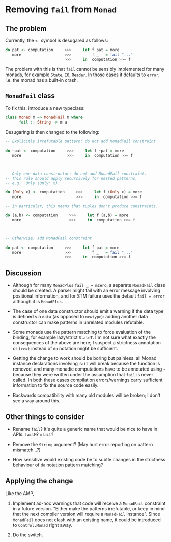 Removing `fail` from `Monad`
============================



The problem
-----------


Currently, the `<-` symbol is desugared as follows:

```haskell
do pat <- computation     >>>     let f pat = more
   more                   >>>         f _   = fail "..."
                          >>>     in  computation >>= f
```

The problem with this is that `fail` cannot be sensibly implemented for many monads, for example `State`, `IO`, `Reader`. In those cases it defaults to `error`, i.e. the monad has a built-in crash.



`MonadFail` class
-----------------

To fix this, introduce a new typeclass:

```haskell
class Monad m => MonadFail m where
      fail :: String -> m a
```

Desugaring is then changed to the following:

```haskell
-- Explicitly irrefutable pattern: do not add MonadFail constraint

do ~pat <- computation     >>>     let f ~pat = more
   more                    >>>     in  computation >>= f



-- Only one data constructor: do not add MonadFail constraint.
-- This rule should apply recursively for nested patterns,
-- e.g.  Only (Only' x).

do (Only x) <- computation     >>>     let f (Only x) = more
   more                        >>>     in  computation >>= f

-- In particular, this means that tuples don't produce constraints.

do (a,b) <- computation     >>>     let f (a,b) = more
   more                     >>>     in  computation >>= f



-- Otherwise: add MonadFail constraint

do pat <- computation     >>>     let f pat = more
   more                   >>>         f _   = fail "..."
                          >>>     in  computation >>= f
```



Discussion
----------

- Although for many `MonadPlus` `fail _ = mzero`, a separate `MonadFail` class should be created. A parser might fail with an error message involving positional information, and for STM failure uses the default `fail = error` although it is `MonadPlus`.

- The case of one data constructor should emit a warning if the data type is defined via `data` (as opposed to `newtype`): adding another data constructor can make patterns in unrelated modules refutable.

- Some monads use the pattern matching to force evaluation of the binding, for example lazy/strict `StateT`. I'm not sure what exactly the consequences of the above are here; I suspect a strictness annotation or `(>>=)` instead of `do` notation might be sufficient.

- Getting the change to work should be boring but painless: all Monad instance declarations involving `fail` will break because the function is removed, and many monadic computations have to be annotated using `~` because they were written under the assumption that `fail` is never called. In both these cases compilation errors/warnings carry sufficient information to fix the source code easily.

- Backwards compatibility with many old modules will be broken; I don't see a way around this.



Other things to consider
------------------------

- Rename `fail`? It's quite a generic name that would be nice to have in APIs. `failM`? `mfail`?

- Remove the `String` argument? (May hurt error reporting on pattern mismatch ..?)

- How sensitive would existing code be to subtle changes in the strictness behaviour of `do` notation pattern matching?



Applying the change
-------------------

Like the AMP,

1. Implement ad-hoc warnings that code will receive a `MonadFail` constraint in a future version. "Either make the patterns irrefutable, or keep in mind that the next compiler version will require a `MonadFail` instance". Since `MonadFail` does not clash with an existing name, it could be introduced to `Control.Monad` right away.

2. Do the switch.